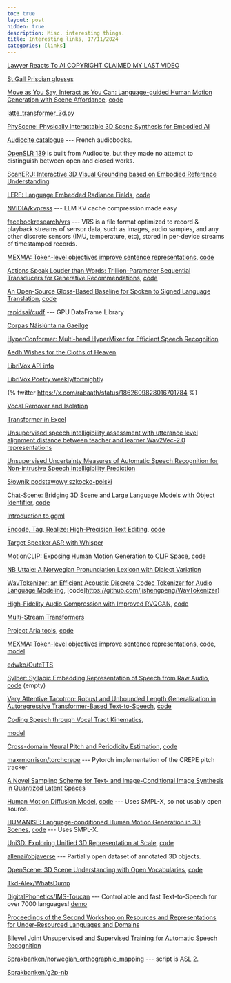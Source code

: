 ```yaml
---
toc: true
layout: post
hidden: true
description: Misc. interesting things.
title: Interesting links, 17/11/2024
categories: [links]
---
```


[Lawyer Reacts To AI COPYRIGHT CLAIMED MY LAST VIDEO](https://www.youtube.com/watch?v=1VXLRTjk9Jk)

[St Gall Priscian glosses](https://github.com/padraicmoran/stgallpriscian)

[Move as You Say, Interact as You Can: Language-guided Human Motion Generation with Scene Affordance](https://arxiv.org/abs/2403.18036),
[code](https://github.com/afford-motion/afford-motion)

[latte_transformer_3d.py](https://github.com/huggingface/diffusers/blob/main/src/diffusers/models/transformers/latte_transformer_3d.py)

[PhyScene: Physically Interactable 3D Scene Synthesis for Embodied AI](https://arxiv.org/abs/2404.09465.pdf)

[Audiocite catalogue](https://www.audiocite.net/catalogue.html) --- French audiobooks.

[OpenSLR 139](https://www.openslr.org/139/) is built from Audiocite, but they made no attempt to distinguish between open and closed works.

[ScanERU: Interactive 3D Visual Grounding based on Embodied Reference Understanding](https://arxiv.org/abs/2303.13186)

[LERF: Language Embedded Radiance Fields](https://arxiv.org/abs/2303.09553),
[code](https://github.com/kerrj/lerf)

[NVIDIA/kvpress](https://github.com/NVIDIA/kvpress) --- LLM KV cache compression made easy

[facebookresearch/vrs](https://github.com/facebookresearch/vrs) --- VRS is a file format optimized to record & playback streams of sensor data, such as images, audio samples, and any other discrete sensors (IMU, temperature, etc), stored in per-device streams of timestamped records.

[MEXMA: Token-level objectives improve sentence representations](https://arxiv.org/abs/2409.12737),
[code](https://github.com/facebookresearch/mexma)

[Actions Speak Louder than Words: Trillion-Parameter Sequential Transducers for Generative Recommendations](https://arxiv.org/abs/2402.17152),
[code](https://github.com/facebookresearch/generative-recommenders)

[An Open-Source Gloss-Based Baseline for Spoken to Signed Language Translation](https://arxiv.org/abs/2305.17714),
[code](https://github.com/sign-language-processing/spoken-to-signed-translation)

[rapidsai/cudf](https://github.com/rapidsai/cudf) --- GPU DataFrame Library

[Corpas Náisiúnta na Gaeilge](https://www.corpas.ie/ga/cng/)

[HyperConformer: Multi-head HyperMixer for Efficient Speech Recognition](https://arxiv.org/abs/2305.18281)

[Aedh Wishes for the Cloths of Heaven](https://librivox.org/aedh-wishes-for-the-cloths-of-heaven-by-william-butler-yeats/)

[LibriVox API info](https://librivox.org/api/info)

[LibriVox Poetry weekly/fortnightly](https://librivox.org/search?primary_key=71&search_category=genre&search_page=1&search_form=get_results&search_order=alpha)

{% twitter https://x.com/rabaath/status/1862609828016701784 %}

[Vocal Remover and Isolation](https://vocalremover.org/)

[Transformer in Excel](https://aibyhand.substack.com/p/full-stack-transformer)

[Unsupervised speech intelligibility assessment with utterance level alignment distance between teacher and learner Wav2Vec-2.0 representations](https://arxiv.org/abs/2306.08845)

[Unsupervised Uncertainty Measures of Automatic Speech Recognition for Non-intrusive Speech Intelligibility Prediction](https://www.isca-archive.org/interspeech_2022/tu22b_interspeech.html)

[Słownik podstawowy szkocko-polski](https://dictionary.scot/scots-polish/dictionary-sp/)

[Chat-Scene: Bridging 3D Scene and Large Language Models with Object Identifier](https://arxiv.org/abs/2312.08168),
[code](https://github.com/ZzZZCHS/Chat-Scene)

[Introduction to ggml](https://huggingface.co/blog/introduction-to-ggml)

[Encode, Tag, Realize: High-Precision Text Editing](https://arxiv.org/abs/1909.01187),
[code](https://github.com/google-research/lasertagger)

[Target Speaker ASR with Whisper](https://arxiv.org/abs/2409.09543)
<!-- https://github.com/BUTSpeechFIT/TS-ASR-Whisper -->

[MotionCLIP: Exposing Human Motion Generation to CLIP Space](https://arxiv.org/abs/2203.08063),
[code](https://github.com/GuyTevet/MotionCLIP)

[NB Uttale: A Norwegian Pronunciation Lexicon with Dialect Variation](https://aclanthology.org/2024.lrec-main.1056/)
<!-- https://github.com/Sprakbanken/nb_uttale No licence -->

[WavTokenizer: an Efficient Acoustic Discrete Codec Tokenizer for Audio Language Modeling](https://arxiv.org/abs/2408.16532),
[code]https://github.com/jishengpeng/WavTokenizer)

[High-Fidelity Audio Compression with Improved RVQGAN](https://arxiv.org/abs/2306.06546),
[code](https://github.com/descriptinc/descript-audio-codec)

[Multi-Stream Transformers](https://arxiv.org/abs/2107.10342)

[Project Aria tools](https://www.projectaria.com/tools/),
[code](https://github.com/facebookresearch/projectaria_tools)

[MEXMA: Token-level objectives improve sentence representations](https://arxiv.org/abs/2409.12737),
[code](https://github.com/facebookresearch/mexma),
[model](https://huggingface.co/facebook/MEXMA)

[edwko/OuteTTS](https://github.com/edwko/OuteTTS)

[Sylber: Syllabic Embedding Representation of Speech from Raw Audio](https://arxiv.org/abs/2410.07168),
[code](https://github.com/Berkeley-Speech-Group/sylber) (empty)

[Very Attentive Tacotron: Robust and Unbounded Length Generalization in Autoregressive Transformer-Based Text-to-Speech](https://arxiv.org/abs/2410.22179),
[code](https://github.com/google/sequence-layers/blob/main/examples/very_attentive_tacotron.py)

[Coding Speech through Vocal Tract Kinematics](https://arxiv.org/abs/2406.12998),
<!-- https://github.com/Berkeley-Speech-Group/Speech-Articulatory-Coding no licence -->
[model](https://huggingface.co/cheoljun95/Speech-Articulatory-Coding)

[Cross-domain Neural Pitch and Periodicity Estimation](https://arxiv.org/abs/2301.12258),
[code](https://github.com/interactiveaudiolab/penn)

[maxrmorrison/torchcrepe](https://github.com/maxrmorrison/torchcrepe) --- Pytorch implementation of the CREPE pitch tracker

[A Novel Sampling Scheme for Text- and Image-Conditional Image Synthesis in Quantized Latent Spaces](https://arxiv.org/abs/2211.07292)

[Human Motion Diffusion Model](https://arxiv.org/abs/2209.14916),
[code](https://github.com/GuyTevet/motion-diffusion-model) --- Uses SMPL-X, so not usably open source.

[HUMANISE: Language-conditioned Human Motion Generation in 3D Scenes](https://arxiv.org/abs/2210.09729),
[code](https://github.com/Silverster98/HUMANISE) --- Uses SMPL-X.

[Uni3D: Exploring Unified 3D Representation at Scale](https://arxiv.org/abs/2310.06773),
[code](https://github.com/baaivision/Uni3D)

[allenai/objaverse](https://huggingface.co/datasets/allenai/objaverse) --- Partially open dataset of annotated 3D objects.

[OpenScene: 3D Scene Understanding with Open Vocabularies](https://arxiv.org/abs/2211.15654),
[code](https://github.com/pengsongyou/openscene)

[Tkd-Alex/WhatsDump](https://github.com/Tkd-Alex/WhatsDump)

[DigitalPhonetics/IMS-Toucan](https://github.com/DigitalPhonetics/IMS-Toucan) --- Controllable and fast Text-to-Speech for over 7000 languages!
[demo](https://huggingface.co/spaces/Flux9665/MassivelyMultilingualTTS)

[Proceedings of the Second Workshop on Resources and Representations for Under-Resourced Languages and Domains](https://aclanthology.org/2023.resourceful-1.0/)

[Bilevel Joint Unsupervised and Supervised Training for Automatic Speech Recognition](https://arxiv.org/abs/2412.08548)

[Sprakbanken/norwegian_orthographic_mapping](https://github.com/Sprakbanken/norwegian_orthographic_mapping) --- script is ASL 2.

[Sprakbanken/g2p-nb](https://github.com/Sprakbanken/g2p-nb)

